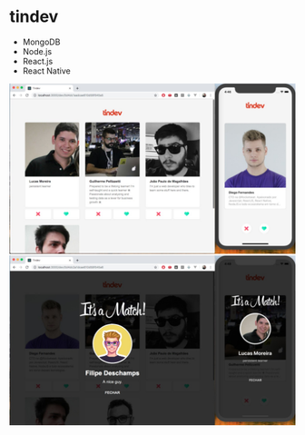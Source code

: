 # tindev

- MongoDB
- Node.js
- React.js
- React Native

![1](https://raw.githubusercontent.com/fauker/tindev/master/docs/1.jpeg)
![2](https://raw.githubusercontent.com/fauker/tindev/master/docs/2.jpeg)
